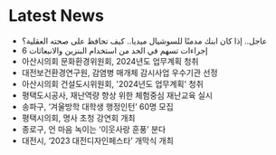 # Latest News
-  عاجل.. إذا كان ابنك مدمنًا للسوشيال ميديا.. كيف تحافظ على صحته العقلية؟
-  6 إجراءات تسهم في الحد من استخدام البنزين والانبعاثات
-  아산시의회 문화환경위원회, 2024년도 업무계획 청취
-  대전보건환경연구원, 감염병 매개체 감시사업 우수기관 선정
-  아산시의회 건설도시위원회, '2024년도 업무계획' 청취
-  평택도시공사, 재난역량 향상 위한 체험중심 재난교육 실시
-  송파구, ‘겨울방학 대학생 행정인턴’ 60명 모집
-  평택시의회, 명사 초청 강연회 개최
-  종로구, 언 마음 녹이는 ‘이웃사랑 훈풍’ 분다
-  대전시, ‘2023 대전디자인페스타’ 개막식 개최
